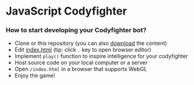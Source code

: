 # JavaScript Codyfighter

### How to start developing your Codyfighter bot?

- Clone or this repository (you can also [download](https://github.com/codyfight/js-codyfighter/archive/refs/heads/main.zip) the content)
- Edit [index.html](https://github.com/codyfight/js-codyfighter/blob/main/index.html) (tip: click `.` key to open browser editor)
- Implement `play()` function to inspire intelligence for your codyfighter
- Host source code on your local computer or a server
- Open `/index.html` in a browser that supports WebGL
- Enjoy the game!
